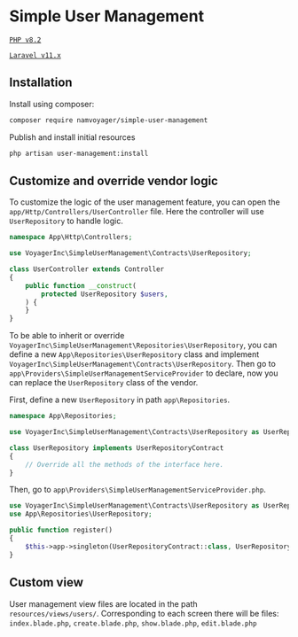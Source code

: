 # Simple User Management

[`PHP v8.2`](https://php.net)

[`Laravel v11.x`](https://github.com/laravel/laravel)

## Installation

Install using composer:

```bash
composer require namvoyager/simple-user-management
```

Publish and install initial resources

```bash
php artisan user-management:install
```

## Customize and override vendor logic

To customize the logic of the user management feature, you can open the `app/Http/Controllers/UserController` file.
Here the controller will use `UserRepository` to handle logic.

```php
namespace App\Http\Controllers;

use VoyagerInc\SimpleUserManagement\Contracts\UserRepository;

class UserController extends Controller
{
    public function __construct(
        protected UserRepository $users,
    ) {
    }
}
```

To be able to inherit or override `VoyagerInc\SimpleUserManagement\Repositories\UserRepository`,
you can define a new `App\Repositories\UserRepository` class and implement
`VoyagerInc\SimpleUserManagement\Contracts\UserRepository`.
Then go to `app\Providers\SimpleUserManagementServiceProvider` to declare,
now you can replace the `UserRepository` class of the vendor.

First, define a new `UserRepository` in path `app\Repositories`.

```php
namespace App\Repositories;

use VoyagerInc\SimpleUserManagement\Contracts\UserRepository as UserRepositoryContract;

class UserRepository implements UserRepositoryContract
{
    // Override all the methods of the interface here.
}
```

Then, go to `app\Providers\SimpleUserManagementServiceProvider.php`.

```php
use VoyagerInc\SimpleUserManagement\Contracts\UserRepository as UserRepositoryContract;
use App\Repositories\UserRepository;

public function register()
{
    $this->app->singleton(UserRepositoryContract::class, UserRepository::class);
}
```

## Custom view

User management view files are located in the path `resources/views/users/`.
Corresponding to each screen there will be files: `index.blade.php`, `create.blade.php`, `show.blade.php`, `edit.blade.php`

